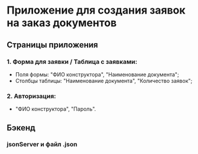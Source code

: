 # Приложение для создания заявок на заказ документов

## Страницы приложения
### 1. Форма для заявки / Таблица с заявками:
  - Поля формы: "ФИО конструктора", "Наименование документа";
  - Столбцы таблицы: "Наименование документа", "Количество заявок";
### 2. Авторизация:
  - "ФИО конструктора", "Пароль".

## Бэкенд
### jsonServer и файл .json

